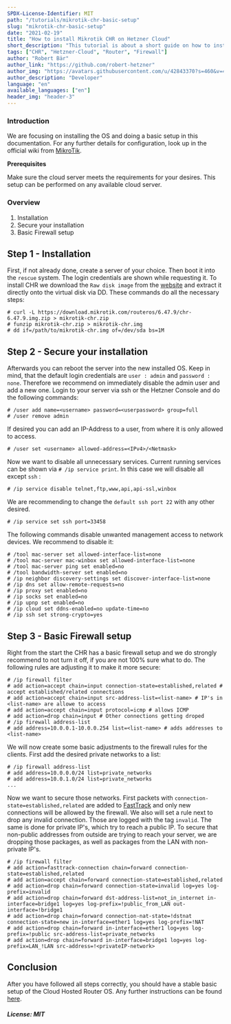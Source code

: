 ```yaml
---
SPDX-License-Identifier: MIT
path: "/tutorials/mikrotik-chr-basic-setup"
slug: "mikrotik-chr-basic-setup"
date: "2021-02-19"
title: "How to install Mikrotik CHR on Hetzner Cloud"
short_description: "This tutorial is about a short guide on how to install Mikrotik CHR on Hetzner Cloud. This can be done in just a few steps."
tags: ["CHR", "Hetzner-Cloud", "Router", "Firewall"]
author: "Robert Bär"
author_link: "https://github.com/robert-hetzner"
author_img: "https://avatars.githubusercontent.com/u/42843370?s=460&v=4"
author_description: "Developer"
language: "en"
available_languages: ["en"]
header_img: "header-3"
---
```


### Introduction

We are focusing on installing the OS and doing a basic setup in this documentation. For any further details for configuration, look up in the official wiki from [MikroTik](https://wiki.mikrotik.com/wiki/Main_Page).

**Prerequisites**

Make sure the cloud server meets the requirements for your desires. This setup can be performed on any available cloud server.


### Overview
1. Installation
2. Secure your installation
3. Basic Firewall setup

## Step 1 - Installation
First, if not already done, create a server of your choice. Then boot it into the `rescue` system. The login credentials are shown while requesting it. To install CHR we download the `Raw disk image` from the [website](https://mikrotik.com/download#chr) and extract it directly onto the virtual disk via DD.
These commands do all the necessary steps:
```
# curl -L https://download.mikrotik.com/routeros/6.47.9/chr-6.47.9.img.zip > mikrotik-chr.zip
# funzip mikrotik-chr.zip > mikrotik-chr.img
# dd if=/path/to/mikrotik-chr.img of=/dev/sda bs=1M
```

## Step 2 -  Secure your installation

Afterwards you can reboot the server into the new installed OS. 
Keep in mind, that the default login credentials are `user : admin` and `password : none`. Therefore we recommend on immediately disable the admin user and add a new one.
Login to your server via ssh or the Hetzner Console and do the following commands:

```
# /user add name=<username> password=<userpassword> group=full
# /user remove admin
```
If desired you can add an IP-Address to a user, from where it is only allowed to access.
```
# /user set <username> allowed-address=<IPv4>/<Netmask>
```

Now we want to disable all unnecessary services. Current running services can be shown via `# /ip service print`.  In this case we will disable all except `ssh` :
```
# /ip service disable telnet,ftp,www,api,api-ssl,winbox
``` 
We are recommending to change the `default ssh port 22` with any other desired. 
```
# /ip service set ssh port=33458
```
The following commands disable unwanted management access to network devices. We recommend to disable it:
```
# /tool mac-server set allowed-interface-list=none
# /tool mac-server mac-winbox set allowed-interface-list=none
# /tool mac-server ping set enabled=no
# /tool bandwidth-server set enabled=no
# /ip neighbor discovery-settings set discover-interface-list=none 
# /ip dns set allow-remote-requests=no
# /ip proxy set enabled=no
# /ip socks set enabled=no
# /ip upnp set enabled=no
# /ip cloud set ddns-enabled=no update-time=no
# /ip ssh set strong-crypto=yes
```

## Step 3 - Basic Firewall setup
Right from the start the CHR has a basic firewall setup and we do strongly recommend to not turn it off, if you are not 100% sure what to do. The following rules are adjusting it to make it more secure:
```
# /ip firewall filter
# add action=accept chain=input connection-state=established,related # accept established/related connections 
# add action=accept chain=input src-address-list=<list-name> # IP's in <list-name> are allowe to access 
# add action=accept chain=input protocol=icmp # allows ICMP
# add action=drop chain=input # Other connections getting droped
# /ip firewall address-list
# add address=10.0.0.1-10.0.0.254 list=<list-name> # adds addresses to <list-name>
```

We will now create some basic adjustments to the firewall rules for the clients. 
First add the desired private networks to a list:
```
# /ip firewall address-list
# add address=10.0.0.0/24 list=private_networks
# add address=10.0.1.0/24 list=private_networks
...
```
Now we want to secure those networks. 
First packets with `connection-state=established,related` are added to [FastTrack](https://wiki.mikrotik.com/wiki/Manual:IP/Fasttrack) and only new connections will be allowed by the firewall. We also will set a rule next to drop any invalid connection. Those are logged with the tag `invalid`.
The same is done for private IP's, which try to reach a public IP. To secure that non-public addresses from outside are trying to reach your server, we are dropping those packages, as well as packages from the LAN with non-private IP's.

``` 
# /ip firewall filter
# add action=fasttrack-connection chain=forward connection-state=established,related
# add action=accept chain=forward connection-state=established,related
# add action=drop chain=forward connection-state=invalid log=yes log-prefix=invalid
# add action=drop chain=forward dst-address-list=not_in_internet in-interface=bridge1 log=yes log-prefix=!public_from_LAN out-interface=!bridge1
# add action=drop chain=forward connection-nat-state=!dstnat connection-state=new in-interface=ether1 log=yes log-prefix=!NAT
# add action=drop chain=forward in-interface=ether1 log=yes log-prefix=!public src-address-list=private_networks
# add action=drop chain=forward in-interface=bridge1 log=yes log-prefix=LAN_!LAN src-address=!<privateIP-network>
```

## Conclusion

After you have followed all steps correctly, you should have a stable basic setup of the Cloud Hosted Router OS.
Any further instructions can be found [here](https://wiki.mikrotik.com/wiki/Manual:CHR).

##### License: MIT

<!--

Contributor's Certificate of Origin

By making a contribution to this project, I certify that:

(a) The contribution was created in whole or in part by me and I have
    the right to submit it under the license indicated in the file; or

(b) The contribution is based upon previous work that, to the best of my
    knowledge, is covered under an appropriate license and I have the
    right under that license to submit that work with modifications,
    whether created in whole or in part by me, under the same license
    (unless I am permitted to submit under a different license), as
    indicated in the file; or

(c) The contribution was provided directly to me by some other person
    who certified (a), (b) or (c) and I have not modified it.

(d) I understand and agree that this project and the contribution are
    public and that a record of the contribution (including all personal
    information I submit with it, including my sign-off) is maintained
    indefinitely and may be redistributed consistent with this project
    or the license(s) involved.

Signed-off-by: [submitter's name and email address here]

-->

